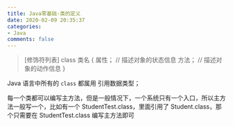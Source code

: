 ```yaml
---
title: Java零基础-类的定义
date: 2020-02-09 20:35:37
categories:
- Java
comments: false
---
```




> [修饰符列表] class  类名  {
> 	属性； // 描述对象的状态信息
> 	方法； // 描述对象的动作信息
> }



Java 语言中所有的 `class` 都属用 引用数据类型；

每一个类都可以编写主方法，但是一般情况下，一个系统只有一个入口，所以主方法一般写一个，比如有一个  StudentTest.class，里面引用了 Student.class，那个只需要在 StudentTest.class 编写主方法即可